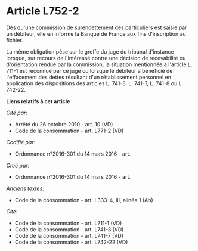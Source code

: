 # Article L752-2

Dès qu'une commission de surendettement des particuliers est saisie par un débiteur, elle en informe la Banque de France aux
fins d'inscription au fichier. 

La même obligation pèse sur le greffe du juge du tribunal d'instance lorsque, sur recours de l'intéressé contre une décision
de recevabilité ou d'orientation rendue par la commission, la situation mentionnée à l'article L. 711-1 est reconnue par ce
juge ou lorsque le débiteur a bénéficié de l'effacement des dettes résultant d'un rétablissement personnel en application des
dispositions des articles L. 741-3, L. 741-7, L. 741-8 ou L. 742-22.

**Liens relatifs à cet article**

_Cité par_:

  - Arrêté du 26 octobre 2010 - art. 10 (VD)
  - Code de la consommation - art. L771-2 (VD)

_Codifié par_:

  - Ordonnance n°2016-301 du 14 mars 2016 - art.

_Créé par_:

  - Ordonnance n°2016-301 du 14 mars 2016 - art.

_Anciens textes_:

  - Code de la consommation - art. L333-4, III, alinéa 1 (Ab)

_Cite_:

  - Code de la consommation - art. L711-1 (VD)
  - Code de la consommation - art. L741-3 (VD)
  - Code de la consommation - art. L741-7 (VD)
  - Code de la consommation - art. L742-22 (VD)
